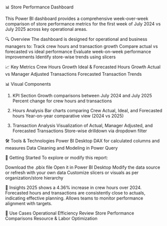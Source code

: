 📊 Store Performance Dashboard

This Power BI dashboard provides a comprehensive week-over-week comparison of store performance metrics for the first week of July 2024 vs July 2025 across key operational areas.

🔍 Overview
The dashboard is designed for operational and business managers to:
Track crew hours and transaction growth
Compare actual vs forecasted vs ideal performance
Evaluate week-on-week performance improvements
Identify store-wise trends using slicers

📈 Key Metrics
Crew Hours Growth
Ideal & Forecasted Hours Growth
Actual vs Manager Adjusted Transactions
Forecasted Transaction Trends

📊 Visual Components
1. KPI Section
Growth comparisons between July 2024 and July 2025
Percent change for crew hours and transactions

2. Hours Analysis
Bar charts comparing Crew Actual, Ideal, and Forecasted hours
Year-on-year comparative view (2024 vs 2025)

3. Transaction Analysis
Visualization of Actual, Manager Adjusted, and Forecasted Transactions
Store-wise drilldown via dropdown filter

🛠 Tools & Technologies
Power BI Desktop
DAX for calculated columns and measures
Data Cleaning and Modeling in Power Query

🚀 Getting Started
To explore or modify this report:

Download the .pbix file
Open it in Power BI Desktop
Modify the data source or refresh with your own data
Customize slicers or visuals as per organization/store hierarchy

🧠 Insights
2025 shows a 4.36% increase in crew hours over 2024.
Forecasted hours and transactions are consistently close to actuals, indicating effective planning.
Allows teams to monitor performance alignment with targets.

📌 Use Cases
Operational Efficiency Review
Store Performance Comparisons
Resource & Labor Optimization
